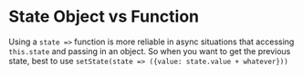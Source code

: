 # State Object vs Function

Using a `state =>` function is more reliable in async situations that accessing `this.state` and passing in an object. So when you want to get the previous state, best to use `setState(state => ({value: state.value + whatever}))`
